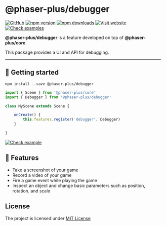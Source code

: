 # @phaser-plus/debugger
[![GitHub](https://img.shields.io/github/license/kalevski/phaser-plus?style=for-the-badge)](https://github.com/kalevski/phaser-plus/blob/main/LICENSE)
[![npm version](https://img.shields.io/npm/v/@phaser-plus/debugger?color=teal&label=VERSION&style=for-the-badge)](https://www.npmjs.com/package/@phaser-plus/debugger)
[![npm downloads](https://img.shields.io/npm/dw/@phaser-plus/debugger?label=downloads&style=for-the-badge)](https://www.npmjs.com/package/@phaser-plus/debugger)
[![Visit website](https://img.shields.io/badge/Official-Website-blue?style=for-the-badge)](https://phaser-plus.kalevski.dev/)
[![Check examples](https://img.shields.io/badge/EXAMPLES-blue?style=for-the-badge)](https://phaser-plus.kalevski.dev/examples/)


**@phaser-plus/debugger** is a feature developed on top of **@phaser-plus/core**.

This package provides a UI and API for debugging.

---

## 🚀 Getting started
```
npm install --save @phaser-plus/debugger
```

```js
import { Scene } from '@phaser-plus/core'
import { Debugger } from '@phaser-plus/debugger'

class MyScene extends Scene {

    onCreate() {
        this.features.register('debugger', Debugger)
    }

}
```
[![Check example](https://img.shields.io/badge/CHECK_EXAMPLE-blue?style=for-the-badge)](https://phaser-plus.kalevski.dev/examples/)


## 🔰 Features
 - Take a screenshot of your game
 - Record a video of your game
 - Fire a game event while playing the game
 - Inspect an object and change basic parameters such as position, rotation, and scale





## License

The project is licensed under [MIT License](https://github.com/kalevski/phaser-plus/blob/main/LICENSE)